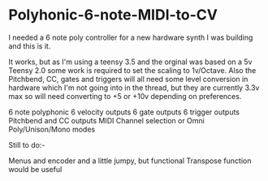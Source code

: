 # Polyhonic-6-note-MIDI-to-CV
I needed a 6 note poly controller for a new hardware synth I was building and this is it.

It works, but as I'm using a teensy 3.5 and the orginal was based on a 5v Teensy 2.0 some work is required to set the scaling to 1v/Octave. Also the Pitchbend, CC, gates and triggers will all need some level conversion in hardware which I'm not going into in the thread, but they are currently 3.3v max so will need converting to +5 or +10v depending on preferences.

6 note polyphonic
6 velocity outputs
6 gate outputs
6 trigger outputs
Pitchbend and CC outputs
MIDI Channel selection or Omni
Poly/Unison/Mono modes

Still to do:-

Menus and encoder and a little jumpy, but functional
Transpose function would be useful
